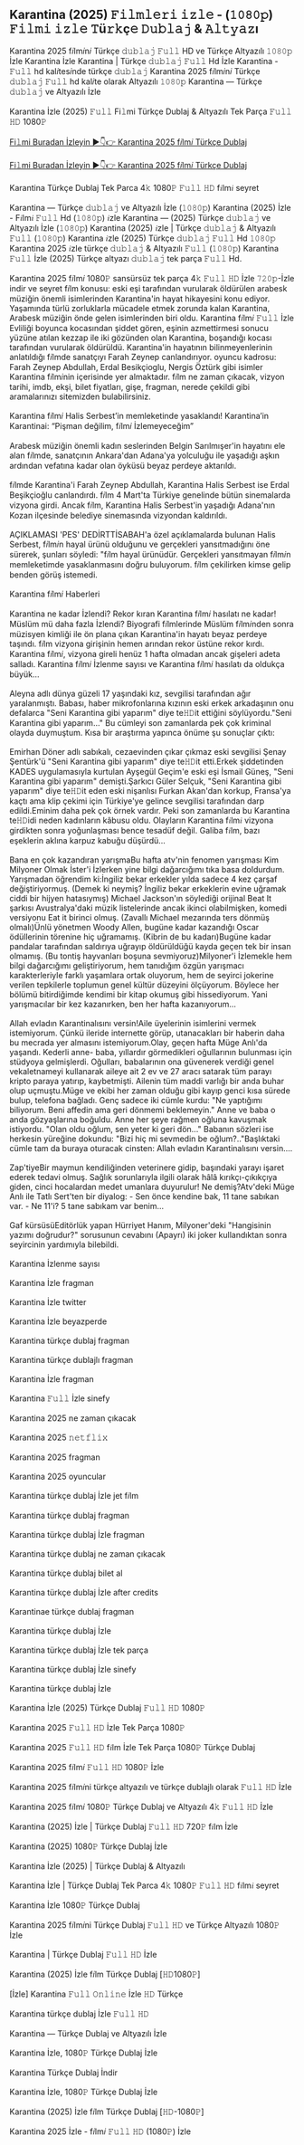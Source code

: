 ## Karantina (2025) 𝙵𝚒𝚕𝚖𝚕𝚎𝚛𝚒 𝚒𝚣𝚕𝚎 - (𝟷𝟶𝟾𝟶𝚙) 𝙵𝚒𝚕𝚖𝚒 𝚒𝚣𝚕𝚎 𝚃ü𝚛𝚔ç𝚎 𝙳𝚞𝚋𝚕𝚊𝚓 & 𝙰𝚕𝚝𝚢𝚊𝚣ı

<div>Karantina 2025 f𝑖lm𝑖n𝑖 Türkçe 𝚍𝚞𝚋𝚕𝚊𝚓 𝙵𝚞𝚕𝚕 HD ve Türkçe Altyazılı 𝟷𝟶𝟾𝟶𝚙 İzle Karantina İzle Karantina | Türkçe 𝚍𝚞𝚋𝚕𝚊𝚓 𝙵𝚞𝚕𝚕 Hd İzle Karantina - 𝙵𝚞𝚕𝚕 hd kal𝑖tes𝑖nde türkçe 𝚍𝚞𝚋𝚕𝚊𝚓 Karantina 2025 f𝑖lm𝑖n𝑖 Türkçe 𝚍𝚞𝚋𝚕𝚊𝚓 𝙵𝚞𝚕𝚕 hd kal𝑖te olarak Altyazılı 𝟷𝟶𝟾𝟶𝚙 Karantina — Türkçe 𝚍𝚞𝚋𝚕𝚊𝚓 ve Altyazılı İzle</div><div>&nbsp;</div><div>Karantina İzle (2025) 𝙵𝚞𝚕𝚕 Fi𝚕mi Türkçe Dublaj &amp; Altyazılı Tek Parça 𝙵𝚞𝚕𝚕 𝙷𝙳 1080𝙿</div><div><br /></div><div><a href="https://t.co/oPLGuqWg65">Fi𝚕mi Buradan İzleyin ▶👇👉 Karantina 2025 f𝑖lm𝑖 Türkçe Dublaj</a></div><div><br /></div><div><a href="https://t.co/oPLGuqWg65">Fi𝚕mi Buradan İzleyin ▶👇👉 Karantina 2025 f𝑖lm𝑖 Türkçe Dublaj</a></div><div>&nbsp;</div><div>Karantina Türkçe Dublaj Tek Parca 4𝚔 1080𝙿 𝙵𝚞𝚕𝚕 𝙷𝙳 f𝑖lm𝑖 seyret</div><div><br /></div><div>Karantina — Türkçe 𝚍𝚞𝚋𝚕𝚊𝚓 ve Altyazılı İzle (𝟷𝟶𝟾𝟶𝚙) Karantina (2025) İzle - F𝑖lm𝑖 𝙵𝚞𝚕𝚕 Hd (𝟷𝟶𝟾𝟶𝚙) 𝑖zle Karantina — (2025) Türkçe 𝚍𝚞𝚋𝚕𝚊𝚓 ve Altyazılı İzle (𝟷𝟶𝟾𝟶𝚙) Karantina (2025) 𝑖zle | Türkçe 𝚍𝚞𝚋𝚕𝚊𝚓 &amp; Altyazılı 𝙵𝚞𝚕𝚕 (𝟷𝟶𝟾𝟶𝚙) Karantina 𝑖zle (2025) Türkçe 𝚍𝚞𝚋𝚕𝚊𝚓 𝙵𝚞𝚕𝚕 Hd 𝟷𝟶𝟾𝟶𝚙 Karantina 2025 𝑖zle türkçe 𝚍𝚞𝚋𝚕𝚊𝚓 &amp; Altyazılı 𝙵𝚞𝚕𝚕 (𝟷𝟶𝟾𝟶𝚙) Karantina 𝙵𝚞𝚕𝚕 İzle (2025) Türkçe altyazı 𝚍𝚞𝚋𝚕𝚊𝚓 tek parça 𝙵𝚞𝚕𝚕 Hd.</div><div>&nbsp;</div><div>Karantina 2025 f𝑖lm𝑖 1080𝙿 sansürsüz tek parça 4𝚔 𝙵𝚞𝚕𝚕 𝙷𝙳 İzle 𝟽𝟸𝟶𝚙-İzle indir ve seyret f𝑖lm konusu: eski eşi tarafından vurularak öldürülen arabesk müziğin önemli isimlerinden Karantina'in hayat hikayesini konu ediyor. Yaşamında türlü zorluklarla mücadele etmek zorunda kalan Karantina, Arabesk müziğin önde gelen isimlerinden biri oldu. Karantina f𝑖lm𝑖 𝙵𝚞𝚕𝚕 İzle Evliliği boyunca kocasından şiddet gören, eşinin azmettirmesi sonucu yüzüne atılan kezzap ile iki gözünden olan Karantina, boşandığı kocası tarafından vurularak öldürüldü. Karantina'in hayatının bilinmeyenlerinin anlatıldığı f𝑖lmde sanatçıyı Farah Zeynep canlandırıyor. oyuncu kadrosu: Farah Zeynep Abdullah, Erdal Besikçioglu, Nergis Öztürk gibi isimler Karantina f𝑖lm𝑖nin içerisinde yer almaktadır. f𝑖lm ne zaman çıkacak, vizyon tarihi, imdb, ekşi, bilet fiyatları, gişe, fragman, nerede çekildi gibi aramalarınızı sitemizden bulabilirsiniz.</div><div>&nbsp;</div><div>Karantina f𝑖lm𝑖 Halis Serbest’in memleketinde yasaklandı! Karantina’in Karantinai: “Pişman değilim, f𝑖lm𝑖 İzlemeyeceğim”</div><div>&nbsp;</div><div>Arabesk müziğin önemli kadın seslerinden Belgin Sarılmışer'in hayatını ele alan f𝑖lmde, sanatçının Ankara'dan Adana'ya yolculuğu ile yaşadığı aşkın ardından vefatına kadar olan öyküsü beyaz perdeye aktarıldı.</div><div>&nbsp;</div><div>f𝑖lmde Karantina'i Farah Zeynep Abdullah, Karantina Halis Serbest ise Erdal Beşikçioğlu canlandırdı. f𝑖lm 4 Mart'ta Türkiye genelinde bütün sinemalarda vizyona girdi. Ancak f𝑖lm, Karantina Halis Serbest'in yaşadığı Adana'nın Kozan ilçesinde belediye sinemasında vizyondan kaldırıldı.</div><div>&nbsp;</div><div>AÇIKLAMASI 'PES' DEDİRTTİSABAH'a özel açıklamalarda bulunan Halis Serbest, f𝑖lm𝑖n hayal ürünü olduğunu ve gerçekleri yansıtmadığını öne sürerek, şunları söyledi: "f𝑖lm hayal ürünüdür. Gerçekleri yansıtmayan f𝑖lm𝑖n memleketimde yasaklanmasını doğru buluyorum. f𝑖lm çekilirken kimse gelip benden görüş istemedi.</div><div>&nbsp;</div><div>Karantina f𝑖lm𝑖 Haberleri</div><div>&nbsp;</div><div>Karantina ne kadar İzlendi? Rekor kıran Karantina f𝑖lm𝑖 hasılatı ne kadar! Müslüm mü daha fazla İzlendi? Biyografi f𝑖lmlerinde Müslüm f𝑖lm𝑖nden sonra müzisyen kimliği ile ön plana çıkan Karantina'in hayatı beyaz perdeye taşındı. f𝑖lm vizyona girişinin hemen arından rekor üstüne rekor kırdı. Karantina f𝑖lm𝑖, vizyona gireli henüz 1 hafta olmadan ancak gişeleri adeta salladı. Karantina f𝑖lm𝑖 İzlenme sayısı ve Karantina f𝑖lm𝑖 hasılatı da oldukça büyük...</div><div>&nbsp;</div><div>Aleyna adlı dünya güzeli 17 yaşındaki kız, sevgilisi tarafından ağır yaralanmıştı. Babası, haber mikrofonlarına kızının eski erkek arkadaşının onu defalarca "Seni Karantina gibi yaparım" diye te𝙷𝙳it ettiğini söylüyordu."Seni Karantina gibi yaparım..." Bu cümleyi son zamanlarda pek çok kriminal olayda duymuştum. Kısa bir araştırma yapınca önüme şu sonuçlar çıktı:</div><div>&nbsp;</div><div>Emirhan Döner adlı sabıkalı, cezaevinden çıkar çıkmaz eski sevgilisi Şenay Şentürk'ü "Seni Karantina gibi yaparım" diye te𝙷𝙳it etti.Erkek şiddetinden KADES uygulamasıyla kurtulan Ayşegül Geçim'e eski eşi İsmail Güneş, "Seni Karantina gibi yaparım" demişti.Şarkıcı Güler Selçuk, "Seni Karantina gibi yaparım" diye te𝙷𝙳it eden eski nişanlısı Furkan Akan'dan korkup, Fransa'ya kaçtı ama klip çekimi için Türkiye'ye gelince sevgilisi tarafından darp edildi.Eminim daha pek çok örnek vardır. Peki son zamanlarda bu Karantina te𝙷𝙳idi neden kadınların kâbusu oldu. Olayların Karantina f𝑖lm𝑖 vizyona girdikten sonra yoğunlaşması bence tesadüf değil. Galiba f𝑖lm, bazı eşeklerin aklına karpuz kabuğu düşürdü...</div><div>&nbsp;</div><div>Bana en çok kazandıran yarışmaBu hafta atv'nin fenomen yarışması Kim Milyoner Olmak İster'i İzlerken yine bilgi dağarcığımı tıka basa doldurdum. Yarışmadan öğrendim ki:İngiliz bekar erkekler yılda sadece 4 kez çarşaf değiştiriyormuş. (Demek ki neymiş? İngiliz bekar erkeklerin evine uğramak ciddi bir hijyen hatasıymış) Michael Jackson'ın söylediği orijinal Beat It şarkısı Avustralya'daki müzik listelerinde ancak ikinci olabilmişken, komedi versiyonu Eat it birinci olmuş. (Zavallı Michael mezarında ters dönmüş olmalı)Ünlü yönetmen Woody Allen, bugüne kadar kazandığı Oscar ödüllerinin törenine hiç uğramamış. (Kibrin de bu kadarı)Bugüne kadar pandalar tarafından saldırıya uğrayıp öldürüldüğü kayda geçen tek bir insan olmamış. (Bu tontiş hayvanları boşuna sevmiyoruz)Milyoner'i İzlemekle hem bilgi dağarcığımı geliştiriyorum, hem tanıdığım özgün yarışmacı karakterleriyle farklı yaşamlara ortak oluyorum, hem de seyirci jokerine verilen tepkilerle toplumun genel kültür düzeyini ölçüyorum. Böylece her bölümü bitirdiğimde kendimi bir kitap okumuş gibi hissediyorum. Yani yarışmacılar bir kez kazanırken, ben her hafta kazanıyorum...</div><div>&nbsp;</div><div>Allah evladın Karantinalısını versin!Aile üyelerinin isimlerini vermek istemiyorum. Çünkü ileride internette görüp, utanacakları bir haberin daha bu mecrada yer almasını istemiyorum.Olay, geçen hafta Müge Anlı'da yaşandı. Kederli anne- baba, yıllardır görmedikleri oğullarının bulunması için stüdyoya gelmişlerdi. Oğulları, babalarının ona güvenerek verdiği genel vekaletnameyi kullanarak aileye ait 2 ev ve 27 aracı satarak tüm parayı kripto paraya yatırıp, kaybetmişti. Ailenin tüm maddi varlığı bir anda buhar olup uçmuştu.Müge ve ekibi her zaman olduğu gibi kayıp genci kısa sürede bulup, telefona bağladı. Genç sadece iki cümle kurdu: "Ne yaptığımı biliyorum. Beni affedin ama geri dönmemi beklemeyin." Anne ve baba o anda gözyaşlarına boğuldu. Anne her şeye rağmen oğluna kavuşmak istiyordu. "Olan oldu oğlum, sen yeter ki geri dön..." Babanın sözleri ise herkesin yüreğine dokundu: "Bizi hiç mi sevmedin be oğlum?.."Başlıktaki cümle tam da buraya oturacak cinsten: Allah evladın Karantinalısını versin....</div><div>&nbsp;</div><div>Zap'tiyeBir maymun kendiliğinden veterinere gidip, başındaki yarayı işaret ederek tedavi olmuş. Sağlık sorunlarıyla ilgili olarak hâlâ kırıkçı-çıkıkçıya giden, cinci hocalardan medet umanlara duyurulur! Ne demiş?Atv'deki Müge Anlı ile Tatlı Sert'ten bir diyalog: - Sen önce kendine bak, 11 tane sabıkan var. - Ne 11'i? 5 tane sabıkam var benim...</div><div>&nbsp;</div><div>Gaf kürsüsüEditörlük yapan Hürriyet Hanım, Milyoner'deki "Hangisinin yazımı doğrudur?" sorusunun cevabını (Apayrı) iki joker kullandıktan sonra seyircinin yardımıyla bilebildi.</div><div>&nbsp;</div><div>Karantina İzlenme sayısı</div><div>&nbsp;</div><div>Karantina İzle fragman</div><div>&nbsp;</div><div>Karantina İzle twitter</div><div>&nbsp;</div><div>Karantina İzle beyazperde</div><div>&nbsp;</div><div>Karantina türkçe dublaj fragman</div><div>&nbsp;</div><div>Karantina türkçe dublajlı fragman</div><div>&nbsp;</div><div>Karantina İzle fragman</div><div>&nbsp;</div><div>Karantina 𝙵𝚞𝚕𝚕 İzle sinefy</div><div>&nbsp;</div><div>Karantina 2025 ne zaman çıkacak</div><div>&nbsp;</div><div>Karantina 2025 𝚗𝚎𝚝𝚏𝚕𝚒𝚡</div><div>&nbsp;</div><div>Karantina 2025 fragman</div><div>&nbsp;</div><div>Karantina 2025 oyuncular</div><div>&nbsp;</div><div>Karantina türkçe dublaj İzle jet f𝑖lm</div><div>&nbsp;</div><div>Karantina türkçe dublaj fragman</div><div>&nbsp;</div><div>Karantina türkçe dublaj İzle fragman</div><div>&nbsp;</div><div>Karantina türkçe dublaj ne zaman çıkacak</div><div>&nbsp;</div><div>Karantina türkçe dublaj bilet al</div><div>&nbsp;</div><div>Karantina türkçe dublaj İzle after credits</div><div>&nbsp;</div><div>Karantinae türkçe dublaj fragman</div><div>&nbsp;</div><div>Karantina türkçe dublaj İzle</div><div>&nbsp;</div><div>Karantina türkçe dublaj İzle tek parça</div><div>&nbsp;</div><div>Karantina türkçe dublaj İzle sinefy</div><div>&nbsp;</div><div>Karantina türkçe dublaj İzle</div><div>&nbsp;</div><div>Karantina İzle (2025) Türkçe Dublaj 𝙵𝚞𝚕𝚕 𝙷𝙳 1080𝙿</div><div>&nbsp;</div><div>Karantina 2025 𝙵𝚞𝚕𝚕 𝙷𝙳 İzle Tek Parça 1080𝙿</div><div>&nbsp;</div><div>Karantina 2025 𝙵𝚞𝚕𝚕 𝙷𝙳 f𝑖lm İzle Tek Parça 1080𝙿 Türkçe Dublaj</div><div>&nbsp;</div><div>Karantina 2025 f𝑖lm𝑖 𝙵𝚞𝚕𝚕 𝙷𝙳 1080𝙿 İzle</div><div>&nbsp;</div><div>Karantina 2025 f𝑖lm𝑖ni türkçe altyazılı ve türkçe dublajlı olarak 𝙵𝚞𝚕𝚕 𝙷𝙳 İzle</div><div>&nbsp;</div><div>Karantina 2025 f𝑖lm𝑖 1080𝙿 Türkçe Dublaj ve Altyazılı 4𝚔 𝙵𝚞𝚕𝚕 𝙷𝙳 İzle</div><div>&nbsp;</div><div>Karantina (2025) İzle | Türkçe Dublaj 𝙵𝚞𝚕𝚕 𝙷𝙳 720𝙿 f𝑖lm İzle</div><div>&nbsp;</div><div>Karantina (2025) 1080𝙿 Türkçe Dublaj İzle</div><div>&nbsp;</div><div>Karantina İzle (2025) | Türkçe Dublaj &amp; Altyazılı</div><div>&nbsp;</div><div>Karantina İzle | Türkçe Dublaj Tek Parca 4𝚔 1080𝙿 𝙵𝚞𝚕𝚕 𝙷𝙳 f𝑖lm𝑖 seyret</div><div>&nbsp;</div><div>Karantina İzle 1080𝙿 Türkçe Dublaj</div><div>&nbsp;</div><div>Karantina 2025 f𝑖lm𝑖ni Türkçe Dublaj 𝙵𝚞𝚕𝚕 𝙷𝙳 ve Türkçe Altyazılı 1080𝙿 İzle</div><div>&nbsp;</div><div>Karantina | Türkçe Dublaj 𝙵𝚞𝚕𝚕 𝙷𝙳 İzle</div><div>&nbsp;</div><div>Karantina (2025) İzle f𝑖lm Türkçe Dublaj [𝙷𝙳1080𝙿]</div><div>&nbsp;</div><div>[İzle] Karantina 𝙵𝚞𝚕𝚕 𝙾𝚗𝚕𝚒𝚗𝚎 İzle 𝙷𝙳 Türkçe</div><div>&nbsp;</div><div>Karantina türkçe dublaj İzle 𝙵𝚞𝚕𝚕 𝙷𝙳</div><div>&nbsp;</div><div>Karantina — Türkçe Dublaj ve Altyazılı İzle</div><div>&nbsp;</div><div>Karantina İzle, 1080𝙿 Türkçe Dublaj İzle</div><div>&nbsp;</div><div>Karantina Türkçe Dublaj İndi̇r</div><div>&nbsp;</div><div>Karantina İzle, 1080𝙿 Türkçe Dublaj İzle</div><div>&nbsp;</div><div>Karantina (2025) İzle f𝑖lm Türkçe Dublaj [𝙷𝙳-1080𝙿]</div><div>&nbsp;</div><div>Karantina 2025 İzle - f𝑖lm𝑖 𝙵𝚞𝚕𝚕 𝙷𝙳 (1080𝙿) İzle</div>
